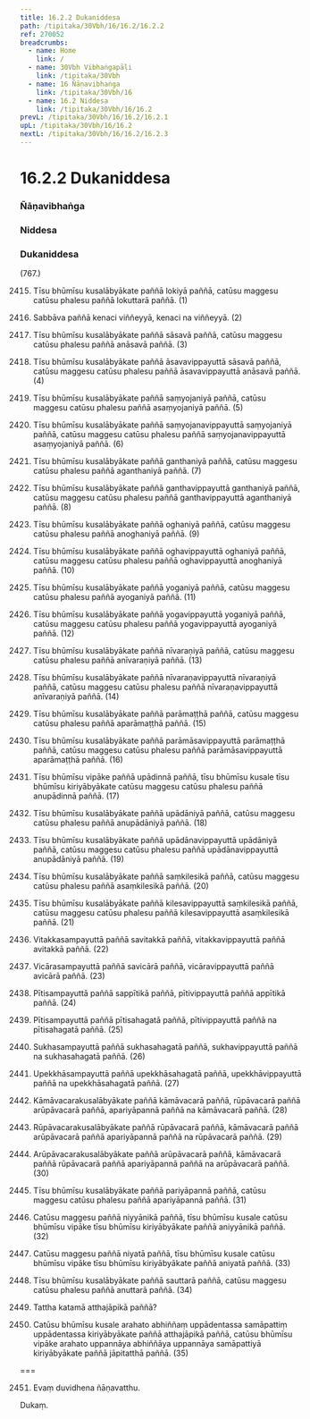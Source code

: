 ```yaml
---
title: 16.2.2 Dukaniddesa
path: /tipitaka/30Vbh/16/16.2/16.2.2
ref: 270052
breadcrumbs:
  - name: Home
    link: /
  - name: 30Vbh Vibhaṅgapāḷi
    link: /tipitaka/30Vbh
  - name: 16 Ñāṇavibhaṅga
    link: /tipitaka/30Vbh/16
  - name: 16.2 Niddesa
    link: /tipitaka/30Vbh/16/16.2
prevL: /tipitaka/30Vbh/16/16.2/16.2.1
upL: /tipitaka/30Vbh/16/16.2
nextL: /tipitaka/30Vbh/16/16.2/16.2.3
---
```


# 16.2.2 Dukaniddesa

### Ñāṇavibhaṅga

### Niddesa

### Dukaniddesa

(767.)

2415. Tīsu bhūmīsu kusalābyākate paññā lokiyā paññā, catūsu maggesu catūsu phalesu paññā lokuttarā paññā. (1)

2416. Sabbāva paññā kenaci viññeyyā, kenaci na viññeyyā. (2)

2417. Tīsu bhūmīsu kusalābyākate paññā sāsavā paññā, catūsu maggesu catūsu phalesu paññā anāsavā paññā. (3)

2418. Tīsu bhūmīsu kusalābyākate paññā āsavavippayuttā sāsavā paññā, catūsu maggesu catūsu phalesu paññā āsavavippayuttā anāsavā paññā. (4)

2419. Tīsu bhūmīsu kusalābyākate paññā saṃyojaniyā paññā, catūsu maggesu catūsu phalesu paññā asaṃyojaniyā paññā. (5)

2420. Tīsu bhūmīsu kusalābyākate paññā saṃyojanavippayuttā saṃyojaniyā paññā, catūsu maggesu catūsu phalesu paññā saṃyojanavippayuttā asaṃyojaniyā paññā. (6)

2421. Tīsu bhūmīsu kusalābyākate paññā ganthaniyā paññā, catūsu maggesu catūsu phalesu paññā aganthaniyā paññā. (7)

2422. Tīsu bhūmīsu kusalābyākate paññā ganthavippayuttā ganthaniyā paññā, catūsu maggesu catūsu phalesu paññā ganthavippayuttā aganthaniyā paññā. (8)

2423. Tīsu bhūmīsu kusalābyākate paññā oghaniyā paññā, catūsu maggesu catūsu phalesu paññā anoghaniyā paññā. (9)

2424. Tīsu bhūmīsu kusalābyākate paññā oghavippayuttā oghaniyā paññā, catūsu maggesu catūsu phalesu paññā oghavippayuttā anoghaniyā paññā. (10)

2425. Tīsu bhūmīsu kusalābyākate paññā yoganiyā paññā, catūsu maggesu catūsu phalesu paññā ayoganiyā paññā. (11)

2426. Tīsu bhūmīsu kusalābyākate paññā yogavippayuttā yoganiyā paññā, catūsu maggesu catūsu phalesu paññā yogavippayuttā ayoganiyā paññā. (12)

2427. Tīsu bhūmīsu kusalābyākate paññā nīvaraṇiyā paññā, catūsu maggesu catūsu phalesu paññā anīvaraṇiyā paññā. (13)

2428. Tīsu bhūmīsu kusalābyākate paññā nīvaraṇavippayuttā nīvaraṇiyā paññā, catūsu maggesu catūsu phalesu paññā nīvaraṇavippayuttā anīvaraṇiyā paññā. (14)

2429. Tīsu bhūmīsu kusalābyākate paññā parāmaṭṭhā paññā, catūsu maggesu catūsu phalesu paññā aparāmaṭṭhā paññā. (15)

2430. Tīsu bhūmīsu kusalābyākate paññā parāmāsavippayuttā parāmaṭṭhā paññā, catūsu maggesu catūsu phalesu paññā parāmāsavippayuttā aparāmaṭṭhā paññā. (16)

2431. Tīsu bhūmīsu vipāke paññā upādinnā paññā, tīsu bhūmīsu kusale tīsu bhūmīsu kiriyābyākate catūsu maggesu catūsu phalesu paññā anupādinnā paññā. (17)

2432. Tīsu bhūmīsu kusalābyākate paññā upādāniyā paññā, catūsu maggesu catūsu phalesu paññā anupādāniyā paññā. (18)

2433. Tīsu bhūmīsu kusalābyākate paññā upādānavippayuttā upādāniyā paññā, catūsu maggesu catūsu phalesu paññā upādānavippayuttā anupādāniyā paññā. (19)

2434. Tīsu bhūmīsu kusalābyākate paññā saṃkilesikā paññā, catūsu maggesu catūsu phalesu paññā asaṃkilesikā paññā. (20)

2435. Tīsu bhūmīsu kusalābyākate paññā kilesavippayuttā saṃkilesikā paññā, catūsu maggesu catūsu phalesu paññā kilesavippayuttā asaṃkilesikā paññā. (21)

2436. Vitakkasampayuttā paññā savitakkā paññā, vitakkavippayuttā paññā avitakkā paññā. (22)

2437. Vicārasampayuttā paññā savicārā paññā, vicāravippayuttā paññā avicārā paññā. (23)

2438. Pītisampayuttā paññā sappītikā paññā, pītivippayuttā paññā appītikā paññā. (24)

2439. Pītisampayuttā paññā pītisahagatā paññā, pītivippayuttā paññā na pītisahagatā paññā. (25)

2440. Sukhasampayuttā paññā sukhasahagatā paññā, sukhavippayuttā paññā na sukhasahagatā paññā. (26)

2441. Upekkhāsampayuttā paññā upekkhāsahagatā paññā, upekkhāvippayuttā paññā na upekkhāsahagatā paññā. (27)

2442. Kāmāvacarakusalābyākate paññā kāmāvacarā paññā, rūpāvacarā paññā arūpāvacarā paññā, apariyāpannā paññā na kāmāvacarā paññā. (28)

2443. Rūpāvacarakusalābyākate paññā rūpāvacarā paññā, kāmāvacarā paññā arūpāvacarā paññā apariyāpannā paññā na rūpāvacarā paññā. (29)

2444. Arūpāvacarakusalābyākate paññā arūpāvacarā paññā, kāmāvacarā paññā rūpāvacarā paññā apariyāpannā paññā na arūpāvacarā paññā. (30)

2445. Tīsu bhūmīsu kusalābyākate paññā pariyāpannā paññā, catūsu maggesu catūsu phalesu paññā apariyāpannā paññā. (31)

2446. Catūsu maggesu paññā niyyānikā paññā, tīsu bhūmīsu kusale catūsu bhūmīsu vipāke tīsu bhūmīsu kiriyābyākate paññā aniyyānikā paññā. (32)

2447. Catūsu maggesu paññā niyatā paññā, tīsu bhūmīsu kusale catūsu bhūmīsu vipāke tīsu bhūmīsu kiriyābyākate paññā aniyatā paññā. (33)

2448. Tīsu bhūmīsu kusalābyākate paññā sauttarā paññā, catūsu maggesu catūsu phalesu paññā anuttarā paññā. (34)

2449. Tattha katamā atthajāpikā paññā?

2450. Catūsu bhūmīsu kusale arahato abhiññaṃ uppādentassa samāpattiṃ uppādentassa kiriyābyākate paññā atthajāpikā paññā, catūsu bhūmīsu vipāke arahato uppannāya abhiññāya uppannāya samāpattiyā kiriyābyākate paññā jāpitatthā paññā. (35)

===

2451. Evaṃ duvidhena ñāṇavatthu.

  
Dukaṃ.




